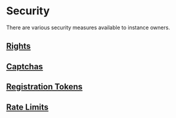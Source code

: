 # Security

There are various security measures available to instance owners.

## [Rights](rights.md)

## [Captchas](captcha.md)

## [Registration Tokens](regTokens.md)

## [Rate Limits](limits.md)
